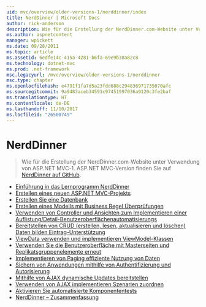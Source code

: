 ```yaml
---
uid: mvc/overview/older-versions-1/nerddinner/index
title: NerdDinner | Microsoft Docs
author: rick-anderson
description: Wie für die Erstellung der NerdDinner.com-Website unter Verwendung von ASP.NET MVC-1. Die ASP.NET MVC 3-Version finden Sie in der Nerddinner auf GitHub.
ms.author: aspnetcontent
manager: wpickett
ms.date: 09/28/2011
ms.topic: article
ms.assetid: 6edfe14c-415a-4281-b6fa-69e9b38a82c8
ms.technology: dotnet-mvc
ms.prod: .net-framework
msc.legacyurl: /mvc/overview/older-versions-1/nerddinner
msc.type: chapter
ms.openlocfilehash: e4791f1fa7d5a23fdd688c294836971735070afc
ms.sourcegitcommit: 9a9483aceb34591c97451997036a9120c3fe2baf
ms.translationtype: HT
ms.contentlocale: de-DE
ms.lasthandoff: 11/10/2017
ms.locfileid: "26500749"
---
```

<a name="nerddinner"></a>NerdDinner
====================
> Wie für die Erstellung der NerdDinner.com-Website unter Verwendung von ASP.NET MVC-1. ASP.NET MVC-Version finden Sie auf [NerdDinner auf GitHub](https://github.com/AspNetMVPSamples/NerdDinner).


- [Einführung in das Lernprogramm NerdDinner](introducing-the-nerddinner-tutorial.md)
- [Erstellen eines neuen ASP.NET MVC-Projekts](create-a-new-aspnet-mvc-project.md)
- [Erstellen Sie eine Datenbank](create-a-database.md)
- [Erstellen eines Modells mit Business Regel Überprüfungen](build-a-model-with-business-rule-validations.md)
- [Verwenden von Controller und Ansichten zum Implementieren einer Auflistung/Detail-Benutzeroberflächenautomatisierungs](use-controllers-and-views-to-implement-a-listingdetails-ui.md)
- [Bereitstellen von CRUD (erstellen, lesen, aktualisieren und löschen) Daten bilden Eintrag-Unterstützung](provide-crud-create-read-update-delete-data-form-entry-support.md)
- [ViewData verwenden und implementieren ViewModel-Klassen](use-viewdata-and-implement-viewmodel-classes.md)
- [Verwenden Sie die Benutzeroberfläche mit Masterseiten und Replikatsgruppenelemente erneut](re-use-ui-using-master-pages-and-partials.md)
- [Implementieren von Paging effiziente Nutzung von Daten](implement-efficient-data-paging.md)
- [Sichern von Anwendungen mithilfe von Authentifizierung und Autorisierung](secure-applications-using-authentication-and-authorization.md)
- [Mithilfe von AJAX dynamische Updates bereitstellen](use-ajax-to-deliver-dynamic-updates.md)
- [Verwenden von AJAX implementieren Szenarien zuordnen](use-ajax-to-implement-mapping-scenarios.md)
- [Aktivieren Sie automatisierte Komponententests](enable-automated-unit-testing.md)
- [NerdDinner – Zusammenfassung](nerddinner-wrap-up.md)
